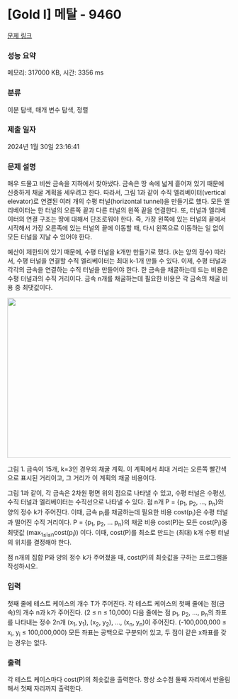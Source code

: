 # [Gold I] 메탈 - 9460 

[문제 링크](https://www.acmicpc.net/problem/9460) 

### 성능 요약

메모리: 317000 KB, 시간: 3356 ms

### 분류

이분 탐색, 매개 변수 탐색, 정렬

### 제출 일자

2024년 1월 30일 23:16:41

### 문제 설명

<p>매우 드물고 비싼 금속을 지하에서 찾아냈다. 금속은 땅 속에 넓게 흩어져 있기 때문에 신중하게 채굴 계획을 세우려고 한다. 따라서, 그림 1과 같이 수직 엘리베이터(vertical elevator)로 연결된 여러 개의 수평 터널(horizontal tunnel)을 만들기로 했다. 모든 엘리베이터는 한 터널의 오른쪽 끝과 다른 터널의 왼쪽 끝을 연결한다. 또, 터널과 엘리베이터의 연결 구조는 땅에 대해서 단조로워야 한다. 즉, 가장 왼쪽에 있는 터널의 끝에서 시작해서 가장 오른족에 있는 터널의 끝에 이동할 때, 다시 왼쪽으로 이동하는 일 없이 모든 터널을 지날 수 있어야 한다.</p>

<p>예산이 제한되어 있기 때문에, 수평 터널을 k개만 만들기로 했다. (k는 양의 정수) 따라서, 수평 터널을 연결할 수직 엘리베이터는 최대 k-1개 만들 수 있다. 이제, 수평 터널과 각각의 금속을 연결하는 수직 터널을 만들어야 한다. 한 금속을 채굴하는데 드는 비용은 수평 터널과의 수직 거리이다. 금속 n개를 채굴하는데 필요한 비용은 각 금속의 채굴 비용 중 최댓값이다.</p>

<p style="text-align:center"><img alt="" src="https://www.acmicpc.net/upload/images/metal.png" style="height:361px; width:670px"></p>

<p>그림 1. 금속이 15개, k=3인 경우의 채굴 계획. 이 계획에서 최대 거리는 오른쪽 빨간색으로 표시된 거리이고, 그 거리가 이 계획의 채굴 비용이다.</p>

<p>그림 1과 같이, 각 금속은 2차원 평면 위의 점으로 나타낼 수 있고, 수평 터널은 수평선, 수직 터널과 엘리베이터는 수직선으로 나타낼 수 있다. 점 n개 P = {p<sub>1</sub>, p<sub>2</sub>, ..., p<sub>n</sub>}와 양의 정수 k가 주어진다. 이때, 금속 p<sub>i</sub>를 채굴하는데 필요한 비용 cost(p<sub>i</sub>)은 수평 터널과 떨어진 수직 거리이다. P = {p<sub>1</sub>, p<sub>2</sub>, ... p<sub>n</sub>}의 채굴 비용 cost(P)는 모든 cost(P<sub>i</sub>)중 최댓값 (max<sub>1≤i≤n</sub>cost(p<sub>i</sub>)) 이다. 이때, cost(P)를 최소로 만드는 (최대) k개 수평 터널의 위치를 결정해야 한다.</p>

<p>점 n개의 집합 P와 양의 정수 k가 주어졌을 때, cost(P)의 최솟값을 구하는 프로그램을 작성하시오.</p>

### 입력 

 <p>첫째 줄에 테스트 케이스의 개수 T가 주어진다. 각 테스트 케이스의 첫째 줄에는 점(금속)의 개수 n과 k가 주어진다. (2 ≤ n ≤ 10,000) 다음 줄에는 점 p<sub>1</sub>, p<sub>2</sub>, ..., p<sub>n</sub>의 좌표를 나타내는 정수 2n개 (x<sub>1</sub>, y<sub>1</sub>), (x<sub>2</sub>, y<sub>2</sub>), ..., (x<sub>n</sub>, y<sub>n</sub>)이 주어진다. (-100,000,000 ≤ x<sub>i</sub>, y<sub>i</sub> ≤ 100,000,000) 모든 좌표는 공백으로 구분되어 있고, 두 점이 같은 x좌표를 갖는 경우는 없다.</p>

### 출력 

 <p>각 테스트 케이스마다 cost(P)의 최솟값을 출력한다. 항상 소수점 둘째 자리에서 반올림해서 첫째 자리까지 출력한다.</p>

